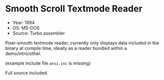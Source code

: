 # Smooth Scroll Textmode Reader

* Year: 1994
* OS: MS-DOS
* Source: Turbo assembler

Pixel-smooth textmode reader, currently only displays data included in the binary at compile time, ideally as a reader bundled within a demo/intro/other.

(example include file `ansi.inc` is missing)

Full source included.